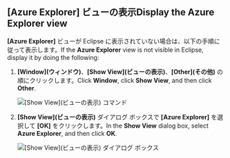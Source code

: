 ## <a name="display-the-azure-explorer-view"></a><span data-ttu-id="ab186-101">[Azure Explorer] ビューの表示</span><span class="sxs-lookup"><span data-stu-id="ab186-101">Display the Azure Explorer view</span></span>

<span data-ttu-id="ab186-102">**[Azure Explorer]** ビューが Eclipse に表示されていない場合は、以下の手順に従って表示します。</span><span class="sxs-lookup"><span data-stu-id="ab186-102">If the **Azure Explorer** view is not visible in Eclipse, display it by doing the following:</span></span>

1. <span data-ttu-id="ab186-103">**[Window]\(ウィンドウ\)**、**[Show View]\(ビューの表示\)**、**[Other]\(その他\)** の順にクリックします。</span><span class="sxs-lookup"><span data-stu-id="ab186-103">Click **Window**, click **Show View**, and then click **Other**.</span></span>

   ![[Show View]\(ビューの表示\) コマンド](../media/azure-toolkit-for-eclipse-show-azure-explorer/show-az-exp-01.png)

2. <span data-ttu-id="ab186-105">**[Show View]\(ビューの表示\)** ダイアログ ボックスで **[Azure Explorer]** を選択して **[OK]** をクリックします。</span><span class="sxs-lookup"><span data-stu-id="ab186-105">In the **Show View** dialog box, select **Azure Explorer**, and then click **OK**.</span></span>

   ![[Show View]\(ビューの表示\) ダイアログ ボックス](../media/azure-toolkit-for-eclipse-show-azure-explorer/show-az-exp-02.png)

